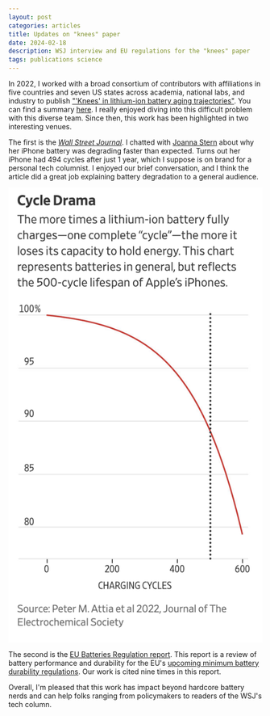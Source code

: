 ```yaml
---
layout: post
categories: articles
title: Updates on "knees" paper
date: 2024-02-18
description: WSJ interview and EU regulations for the "knees" paper
tags: publications science
---
```


In 2022, I worked with a broad consortium of contributors with affiliations in five countries
and seven US states across academia, national labs, and industry to publish
["'Knees' in lithium-ion battery aging trajectories"](https://doi.org/10.1149/1945-7111/ac6d13).
You can find a summary [here](https://petermattia.com/articles/2022/07/10/knees.html).
I really enjoyed diving into this difficult problem with this diverse team.
Since then, this work has been highlighted in two interesting venues.

The first is the [*Wall Street Journal*](https://www.wsj.com/tech/you-dont-need-a-new-iphone-you-just-need-a-new-battery-dc4caaaa?st=6wwgtlxt39bujnx&reflink=desktopwebshare_permalink).
I chatted with [Joanna Stern](https://www.wsj.com/news/author/joanna-stern)
about why her iPhone battery was degrading faster than expected.
Turns out her iPhone had 494 cycles after just 1 year, which I suppose is on brand for a personal tech columnist.
I enjoyed our brief conversation, and I think the article did a great job explaining battery degradation to
a general audience.

<p>
<img src="/img/wsj_knees.png" style="display:block; margin-left: auto; margin-right: auto;">
</p>

The second is the [EU Batteries Regulation report](https://op.europa.eu/en/publication-detail/-/publication/3fcf6f9d-c95b-11ee-95d9-01aa75ed71a1/language-en).
This report is a review of battery performance and durability for the EU's [upcoming minimum battery durability regulations](https://eur-lex.europa.eu/legal-content/EN/TXT/HTML/?uri=CELEX:52020PC0798#:~:text=Article%2010%2C%20together%20with%20Annex,vehicle%20batteries%20with%20internal%20storage.).
Our work is cited nine times in this report.

Overall, I'm pleased that this work has impact beyond hardcore battery nerds and can help folks
ranging from policymakers to readers of the WSJ's tech column.
